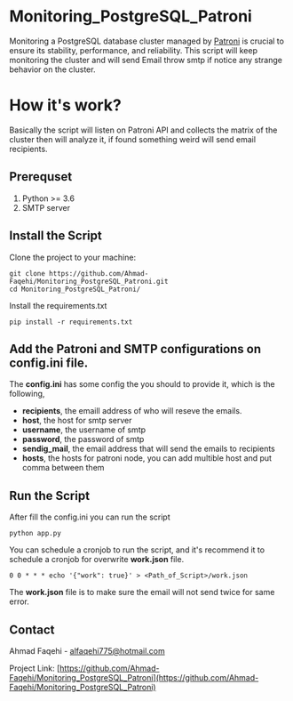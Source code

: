 # Monitoring_PostgreSQL_Patroni
Monitoring a PostgreSQL database cluster managed by [Patroni](https://patroni.readthedocs.io/en/latest/#) is crucial to ensure its stability, performance, and reliability.
This script will keep monitoring the cluster and will send Email throw smtp if notice any strange behavior on the cluster.

# How it's work?
Basically the script will listen on Patroni API and collects the matrix of the cluster then will analyze it, if found something weird will send email recipients.

## Prerequset
1) Python >= 3.6
2) SMTP server

## Install the Script

Clone the project to your machine:
```shell
git clone https://github.com/Ahmad-Faqehi/Monitoring_PostgreSQL_Patroni.git
cd Monitoring_PostgreSQL_Patroni/
```

Install the requirements.txt
```shell
pip install -r requirements.txt
```

## Add the Patroni and SMTP configurations on config.ini file.
The <b>config.ini</b> has some config the you should to provide it, which is the following,

- **recipients**, the emaill address of who will reseve the emails.
- **host**, the host for smtp server
- **username**, the username of smtp
- **password**, the password of smtp
- **sendig_mail**, the email address that will send the emails to recipients
- **hosts**, the hosts for patroni node, you can add multible host and put comma between them


## Run the Script
After fill the config.ini you can run the script 
```shell
python app.py
```

You can schedule a cronjob to run the script, and it's recommend it to schedule a cronjob for overwrite <b>work.json</b> file.
```shell
0 0 * * * echo '{"work": true}' > <Path_of_Script>/work.json
```
The <b>work.json</b>  file is to make sure the email will not send twice for same error.



<!-- CONTACT -->
## Contact

Ahmad Faqehi - alfaqehi775@hotmail.com

Project Link: [https://github.com/Ahmad-Faqehi/Monitoring_PostgreSQL_Patroni](https://github.com/Ahmad-Faqehi/Monitoring_PostgreSQL_Patroni)

